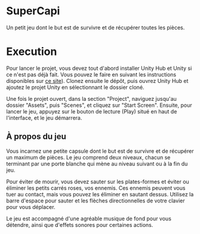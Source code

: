 # SuperCapi

Un petit jeu dont le but est de survivre et de récupérer toutes les pièces.

# Execution

Pour lancer le projet, vous devez tout d'abord installer Unity Hub et Unity si ce n'est pas déjà fait. Vous pouvez le faire en suivant les instructions disponibles sur [ce site](https://unity.com/download)). Clonez ensuite le dépôt, puis ouvrez Unity Hub et ajoutez le projet Unity en sélectionnant le dossier cloné.

Une fois le projet ouvert, dans la section "Project", naviguez jusqu'au dossier "Assets", puis "Scenes", et cliquez sur "Start Screen". Ensuite, pour lancer le jeu, appuyez sur le bouton de lecture (Play) situé en haut de l'interface, et le jeu démarrera.

## À propos du jeu

Vous incarnez une petite capsule dont le but est de survivre et de récupérer un maximum de pièces. Le jeu comprend deux niveaux, chacun se terminant par une porte blanche qui mène au niveau suivant ou à la fin du jeu.

Pour éviter de mourir, vous devez sauter sur les plates-formes et éviter ou éliminer les petits carrés roses, vos ennemis. Ces ennemis peuvent vous tuer au contact, mais vous pouvez les éliminer en sautant dessus. Utilisez la barre d'espace pour sauter et les flèches directionnelles de votre clavier pour vous déplacer.

Le jeu est accompagné d'une agréable musique de fond pour vous détendre, ainsi que d'effets sonores pour certaines actions.
